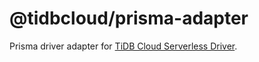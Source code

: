 # @tidbcloud/prisma-adapter

Prisma driver adapter for [TiDB Cloud Serverless Driver](https://github.com/tidbcloud/serverless-js).
